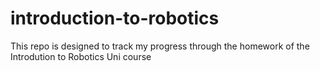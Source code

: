 # introduction-to-robotics
This repo is designed to track my progress through the homework of the Introdution to Robotics Uni course

